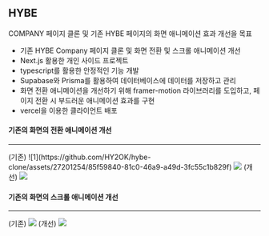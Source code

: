 ## HYBE

COMPANY 페이지 클론 및 기존 HYBE 페이지의 화면 애니메이션 효과 개선을 목표

- 기존 HYBE Company 페이지 클론 및 화면 전환 및 스크롤 애니메이션 개선
- Next.js 활용한 개인 사이드 프로젝트
- typescript를 활용한 안정적인 기능 개발
- Supabase와 Prisma를 활용하여 데이터베이스에 데이터를 저장하고 관리
- 화면 전환 애니메이션을 개선하기 위해 framer-motion 라이브러리를 도입하고, 페이지 전환 시 부드러운 애니메이션 효과를 구현
- vercel을 이용한 클라이언트 배포

#### 기존의 화면의 전환 애니메이션 개선

<hr/>
(기존)
![1](https://github.com/HY2OK/hybe-clone/assets/27201254/85f59840-81c0-46a9-a49d-3fc55c1b829f)
<img src="![1](https://github.com/HY2OK/hybe-clone/assets/27201254/85f59840-81c0-46a9-a49d-3fc55c1b829f)" />
(개선)
<img src="![2](https://github.com/HY2OK/hybe-clone/assets/27201254/93c336db-a0f7-4636-9aab-6f506a6d48eb)" />
  
#### 기존의 화면의 스크롤 애니메이션 개선

<hr/>
(기존)
<img src="![3](https://github.com/HY2OK/hybe-clone/assets/27201254/dfe658d7-694b-4826-8be0-dc222be8c2c8)" />
(개선)
<img src="![5](https://github.com/HY2OK/hybe-clone/assets/27201254/225d2935-e828-42f1-bb2e-d84be2fc2777)" />

